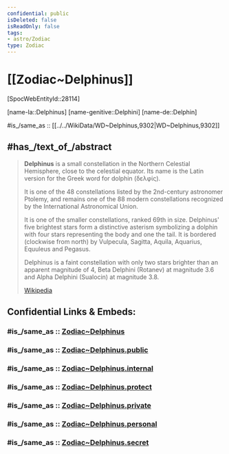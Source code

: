 ```yaml
---
confidential: public
isDeleted: false
isReadOnly: false
tags:
- astro/Zodiac
type: Zodiac
---
```


# [[Zodiac~Delphinus]] 


[SpocWebEntityId::28114]

[name-la::Delphinus]
[name-genitive::Delphini]
[name-de::Delphin]

#is_/same_as :: [[../../WikiData/WD~Delphinus,9302|WD~Delphinus,9302]] 


## #has_/text_of_/abstract 

> **Delphinus** is a small constellation in the Northern Celestial Hemisphere, close to the celestial equator. 
> Its name  is the Latin version for the Greek word for dolphin (δελφίς). 
> 
> It is one of the 48 constellations listed by the 2nd-century astronomer Ptolemy, 
> and remains one of the 88 modern constellations recognized by the International Astronomical Union. 
> 
> It is one of the smaller constellations, ranked 69th in size. 
> Delphinus' five brightest stars form a distinctive asterism 
> symbolizing a dolphin with four stars representing the body and one the tail. 
> It is bordered (clockwise from north) by Vulpecula, Sagitta, Aquila, Aquarius, Equuleus and Pegasus.
>
> Delphinus is a faint constellation with only two stars brighter than an apparent magnitude of 4, 
> Beta Delphini (Rotanev) at magnitude 3.6 and Alpha Delphini (Sualocin) at magnitude 3.8.
>
> [Wikipedia](https://en.wikipedia.org/wiki/Delphinus)

## Confidential Links & Embeds: 

### #is_/same_as :: [Zodiac~Delphinus](/_Standards/Astronomy/Star~Constellation/Zodiac~Delphinus.md) 

### #is_/same_as :: [Zodiac~Delphinus.public](/_public/Astronomy/Star~Constellation/Zodiac~Delphinus.public.md) 

### #is_/same_as :: [Zodiac~Delphinus.internal](/_internal/Astronomy/Star~Constellation/Zodiac~Delphinus.internal.md) 

### #is_/same_as :: [Zodiac~Delphinus.protect](/_protect/Astronomy/Star~Constellation/Zodiac~Delphinus.protect.md) 

### #is_/same_as :: [Zodiac~Delphinus.private](/_private/Astronomy/Star~Constellation/Zodiac~Delphinus.private.md) 

### #is_/same_as :: [Zodiac~Delphinus.personal](/_personal/Astronomy/Star~Constellation/Zodiac~Delphinus.personal.md) 

### #is_/same_as :: [Zodiac~Delphinus.secret](/_secret/Astronomy/Star~Constellation/Zodiac~Delphinus.secret.md)


